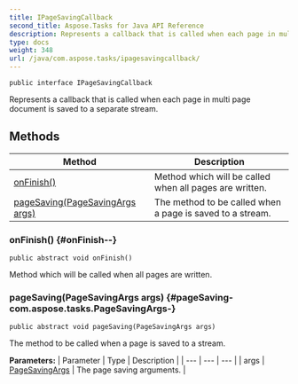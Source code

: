 ```yaml
---
title: IPageSavingCallback
second_title: Aspose.Tasks for Java API Reference
description: Represents a callback that is called when each page in multi page document is saved to a separate stream.
type: docs
weight: 348
url: /java/com.aspose.tasks/ipagesavingcallback/
---
```

```
public interface IPageSavingCallback
```

Represents a callback that is called when each page in multi page document is saved to a separate stream.
## Methods

| Method | Description |
| --- | --- |
| [onFinish()](#onFinish--) | Method which will be called when all pages are written. |
| [pageSaving(PageSavingArgs args)](#pageSaving-com.aspose.tasks.PageSavingArgs-) | The method to be called when a page is saved to a stream. |
### onFinish() {#onFinish--}
```
public abstract void onFinish()
```


Method which will be called when all pages are written.

### pageSaving(PageSavingArgs args) {#pageSaving-com.aspose.tasks.PageSavingArgs-}
```
public abstract void pageSaving(PageSavingArgs args)
```


The method to be called when a page is saved to a stream.

**Parameters:**
| Parameter | Type | Description |
| --- | --- | --- |
| args | [PageSavingArgs](../../com.aspose.tasks/pagesavingargs) | The page saving arguments. |

